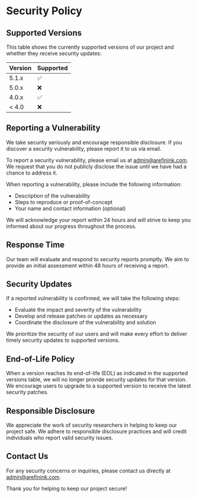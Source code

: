 # Security Policy

## Supported Versions

This table shows the currently supported versions of our project and whether they receive security updates:

| Version | Supported          |
| ------- | ------------------ |
| 5.1.x   | :white_check_mark: |
| 5.0.x   | :x:                |
| 4.0.x   | :white_check_mark: |
| < 4.0   | :x:                |

## Reporting a Vulnerability

We take security seriously and encourage responsible disclosure. If you discover a security vulnerability, please report it to us via email.

To report a security vulnerability, please email us at [admin@arefinink.com](mailto:admin@arefinink.com). We request that you do not publicly disclose the issue until we have had a chance to address it.

When reporting a vulnerability, please include the following information:
- Description of the vulnerability
- Steps to reproduce or proof-of-concept
- Your name and contact information (optional)

We will acknowledge your report within 24 hours and will strive to keep you informed about our progress throughout the process.

## Response Time

Our team will evaluate and respond to security reports promptly. We aim to provide an initial assessment within 48 hours of receiving a report.

## Security Updates

If a reported vulnerability is confirmed, we will take the following steps:
- Evaluate the impact and severity of the vulnerability
- Develop and release patches or updates as necessary
- Coordinate the disclosure of the vulnerability and solution

We prioritize the security of our users and will make every effort to deliver timely security updates to supported versions.

## End-of-Life Policy

When a version reaches its end-of-life (EOL) as indicated in the supported versions table, we will no longer provide security updates for that version. We encourage users to upgrade to a supported version to receive the latest security patches.

## Responsible Disclosure

We appreciate the work of security researchers in helping to keep our project safe. We adhere to responsible disclosure practices and will credit individuals who report valid security issues.

## Contact Us

For any security concerns or inquiries, please contact us directly at [admin@arefinink.com](mailto:admin@arefinink.com).

Thank you for helping to keep our project secure!
